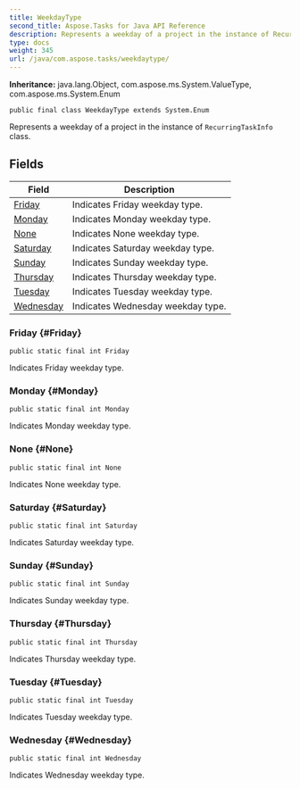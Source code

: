 ```yaml
---
title: WeekdayType
second_title: Aspose.Tasks for Java API Reference
description: Represents a weekday of a project in the instance of RecurringTaskInfo class.
type: docs
weight: 345
url: /java/com.aspose.tasks/weekdaytype/
---
```


**Inheritance:**
java.lang.Object, com.aspose.ms.System.ValueType, com.aspose.ms.System.Enum
```
public final class WeekdayType extends System.Enum
```

Represents a weekday of a project in the instance of `RecurringTaskInfo` class.
## Fields

| Field | Description |
| --- | --- |
| [Friday](#Friday) | Indicates Friday weekday type. |
| [Monday](#Monday) | Indicates Monday weekday type. |
| [None](#None) | Indicates None weekday type. |
| [Saturday](#Saturday) | Indicates Saturday weekday type. |
| [Sunday](#Sunday) | Indicates Sunday weekday type. |
| [Thursday](#Thursday) | Indicates Thursday weekday type. |
| [Tuesday](#Tuesday) | Indicates Tuesday weekday type. |
| [Wednesday](#Wednesday) | Indicates Wednesday weekday type. |
### Friday {#Friday}
```
public static final int Friday
```


Indicates Friday weekday type.

### Monday {#Monday}
```
public static final int Monday
```


Indicates Monday weekday type.

### None {#None}
```
public static final int None
```


Indicates None weekday type.

### Saturday {#Saturday}
```
public static final int Saturday
```


Indicates Saturday weekday type.

### Sunday {#Sunday}
```
public static final int Sunday
```


Indicates Sunday weekday type.

### Thursday {#Thursday}
```
public static final int Thursday
```


Indicates Thursday weekday type.

### Tuesday {#Tuesday}
```
public static final int Tuesday
```


Indicates Tuesday weekday type.

### Wednesday {#Wednesday}
```
public static final int Wednesday
```


Indicates Wednesday weekday type.

